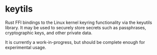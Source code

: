 # keytils

Rust FFI bindings to the Linux kernel keyring functionality via the keyutils
library. It may be used to securely store secrets such as passphrases,
cryptographic keys, and other private data.

It is currently a work-in-progress, but should be complete enough for
experimental usage.
